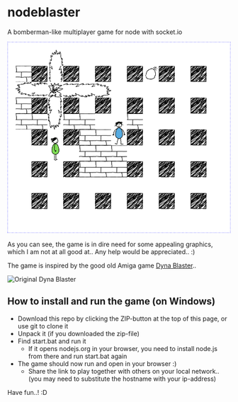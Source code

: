 nodeblaster
===========

A bomberman-like multiplayer game for node with socket.io

![screenshot](https://github.com/bodhiBit/nodeblaster/blob/master/public/stylesheets/ballpen/screenie.png?raw=true)

As you can see, the game is in dire need for some appealing graphics, which I am
not at all good at.. Any help would be appreciated.. :)

The game is inspired by the good old Amiga game
[Dyna Blaster](http://youtu.be/LDkYTl1qGcs?t=20m30s)..

![Original Dyna Blaster](http://www.oldgames.sk.nyud.net/images/oldgames/action/Dyna.Blaster/dyna-009.png)

How to install and run the game (on Windows)
--------------------------------------------

 - Download this repo by clicking the ZIP-button at the top of this page, or use git to clone it
 - Unpack it (if you downloaded the zip-file)
 - Find start.bat and run it
   - If it opens nodejs.org in your browser, you need to install node.js from there and run start.bat again
 - The game should now run and open in your browser :)
   - Share the link to play together with others on your local network.. (you may need to substitute the hostname with your ip-address)

Have fun..! :D

